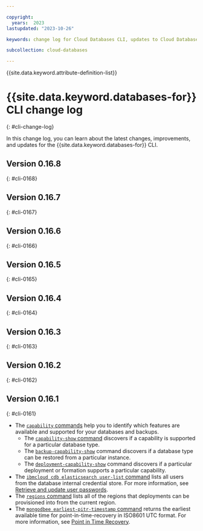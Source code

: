 ```yaml
---

copyright:
  years:  2023
lastupdated: "2023-10-26"

keywords: change log for Cloud Databases CLI, updates to Cloud Databases CLI

subcollection: cloud-databases

---
```


{{site.data.keyword.attribute-definition-list}}

# {{site.data.keyword.databases-for}} CLI change log
{: #cli-change-log}

In this change log, you can learn about the latest changes, improvements, and updates for the {{site.data.keyword.databases-for}} CLI. 

## Version 0.16.8
{: #cli-0168}

## Version 0.16.7
{: #cli-0167}

## Version 0.16.6
{: #cli-0166}

## Version 0.16.5
{: #cli-0165}

## Version 0.16.4
{: #cli-0164}

## Version 0.16.3
{: #cli-0163}

## Version 0.16.2
{: #cli-0162}

## Version 0.16.1
{: #cli-0161}

- The [`capability` commands](/docs/databases-cli-plugin?topic=databases-cli-plugin-cdb-reference#capability) help you to identify which features are available and supported for your databases and backups.
   - The [`capability-show` command](/docs/databases-cli-plugin?topic=databases-cli-plugin-cdb-reference#capability-show) discovers if a capability is supported for a particular database type.
   - The [`backup-capability-show`](/docs/databases-cli-plugin?topic=databases-cli-plugin-cdb-reference#capability-backup-show) command discovers if a database type can be restored from a particular instance.
   - The [`deployment-capability-show`](/docs/databases-cli-plugin?topic=databases-cli-plugin-cdb-reference#deployment-capability-show) command discovers if a particular deployment or formation supports a particular capability.
- The [`ibmcloud cdb elasticsearch user-list` command](/docs/databases-cli-plugin?topic=databases-cli-plugin-cdb-reference#elasticsearch-user-list) lists all users from the database internal credential store. For more information, see [Retrieve and update user passwords](/docs/databases-for-elasticsearch?topic=databases-for-elasticsearch-upgrading&interface=cli#esupgrade-retrieve-update-user-passwords).
- The [`regions` command](/docs/databases-cli-plugin?topic=databases-cli-plugin-cdb-reference#regions) lists all of the regions that deployments can be provisioned into from the current region.
- The [`mongodbee earliest-pitr-timestamp` command](/docs/databases-cli-plugin?topic=databases-cli-plugin-cdb-reference#mongodbee-earliest-pitr-timestamp) returns the earliest available time for point-in-time-recovery in ISO8601 UTC format. For more information, see [Point in Time Recovery](/docs/databases-for-mongodb?topic=databases-for-mongodb-pitr&interface=ui).
